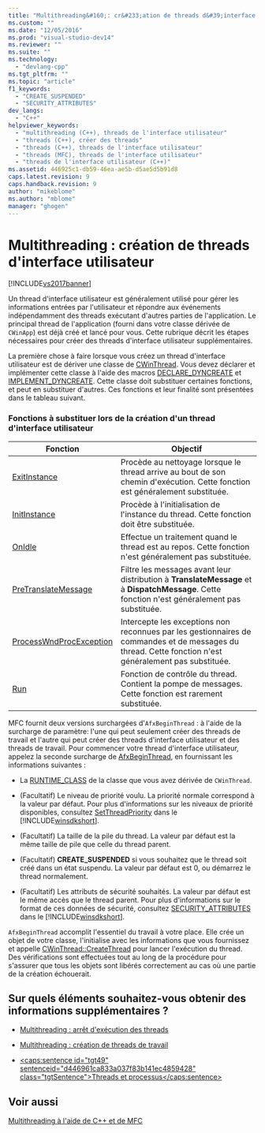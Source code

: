 ```yaml
---
title: "Multithreading&#160;: cr&#233;ation de threads d&#39;interface utilisateur | Microsoft Docs"
ms.custom: ""
ms.date: "12/05/2016"
ms.prod: "visual-studio-dev14"
ms.reviewer: ""
ms.suite: ""
ms.technology: 
  - "devlang-cpp"
ms.tgt_pltfrm: ""
ms.topic: "article"
f1_keywords: 
  - "CREATE_SUSPENDED"
  - "SECURITY_ATTRIBUTES"
dev_langs: 
  - "C++"
helpviewer_keywords: 
  - "multithreading (C++), threads de l'interface utilisateur"
  - "threads (C++), créer des threads"
  - "threads (C++), threads de l'interface utilisateur"
  - "threads (MFC), threads de l'interface utilisateur"
  - "threads de l'interface utilisateur (C++)"
ms.assetid: 446925c1-db59-46ea-ae5b-d5ae5d5b91d8
caps.latest.revision: 9
caps.handback.revision: 9
author: "mikeblome"
ms.author: "mblome"
manager: "ghogen"
---
```

# Multithreading&#160;: cr&#233;ation de threads d&#39;interface utilisateur
[!INCLUDE[vs2017banner](../assembler/inline/includes/vs2017banner.md)]

Un thread d'interface utilisateur est généralement utilisé pour gérer les informations entrées par l'utilisateur et répondre aux événements indépendamment des threads exécutant d'autres parties de l'application.  Le principal thread de l'application \(fourni dans votre classe dérivée de `CWinApp`\) est déjà créé et lancé pour vous.  Cette rubrique décrit les étapes nécessaires pour créer des threads d'interface utilisateur supplémentaires.  
  
 La première chose à faire lorsque vous créez un thread d'interface utilisateur est de dériver une classe de [CWinThread](../mfc/reference/cwinthread-class.md).  Vous devez déclarer et implémenter cette classe à l'aide des macros [DECLARE\_DYNCREATE](../Topic/DECLARE_DYNCREATE.md) et [IMPLEMENT\_DYNCREATE](../Topic/IMPLEMENT_DYNCREATE.md).  Cette classe doit substituer certaines fonctions, et peut en substituer d'autres.  Ces fonctions et leur finalité sont présentées dans le tableau suivant.  
  
### Fonctions à substituer lors de la création d'un thread d'interface utilisateur  
  
|Fonction|Objectif|  
|--------------|--------------|  
|[ExitInstance](../Topic/CWinThread::ExitInstance.md)|Procède au nettoyage lorsque le thread arrive au bout de son chemin d'exécution.  Cette fonction est généralement substituée.|  
|[InitInstance](../Topic/CWinThread::InitInstance.md)|Procède à l'initialisation de l'instance du thread.  Cette fonction doit être substituée.|  
|[OnIdle](../Topic/CWinThread::OnIdle.md)|Effectue un traitement quand le thread est au repos.  Cette fonction n'est généralement pas substituée.|  
|[PreTranslateMessage](../Topic/CWinThread::PreTranslateMessage.md)|Filtre les messages avant leur distribution à **TranslateMessage** et à **DispatchMessage**.  Cette fonction n'est généralement pas substituée.|  
|[ProcessWndProcException](../Topic/CWinThread::ProcessWndProcException.md)|Intercepte les exceptions non reconnues par les gestionnaires de commandes et de messages du thread.  Cette fonction n'est généralement pas substituée.|  
|[Run](../Topic/CWinThread::Run.md)|Fonction de contrôle du thread.  Contient la pompe de messages.  Cette fonction est rarement substituée.|  
  
 MFC fournit deux versions surchargées d'`AfxBeginThread` : à l'aide de la surcharge de paramètre: l'une qui peut seulement créer des threads de travail et l'autre qui peut créer des threads d'interface utilisateur et des threads de travail.  Pour commencer votre thread d'interface utilisateur, appelez la seconde surcharge de [AfxBeginThread](../Topic/AfxBeginThread.md), en fournissant les informations suivantes :  
  
-   La [RUNTIME\_CLASS](../Topic/RUNTIME_CLASS.md) de la classe que vous avez dérivée de `CWinThread`.  
  
-   \(Facultatif\) Le niveau de priorité voulu.  La priorité normale correspond à la valeur par défaut.  Pour plus d'informations sur les niveaux de priorité disponibles, consultez [SetThreadPriority](http://msdn.microsoft.com/library/windows/desktop/ms686277) dans le [!INCLUDE[winsdkshort](../atl/reference/includes/winsdkshort_md.md)].  
  
-   \(Facultatif\) La taille de la pile du thread.  La valeur par défaut est la même taille de pile que celle du thread parent.  
  
-   \(Facultatif\) **CREATE\_SUSPENDED** si vous souhaitez que le thread soit créé dans un état suspendu.  La valeur par défaut est 0, ou démarrez le thread normalement.  
  
-   \(Facultatif\) Les attributs de sécurité souhaités.  La valeur par défaut est le même accès que le thread parent.  Pour plus d'informations sur le format de ces données de sécurité, consultez [SECURITY\_ATTRIBUTES](http://msdn.microsoft.com/library/windows/desktop/aa379560) dans le [!INCLUDE[winsdkshort](../atl/reference/includes/winsdkshort_md.md)].  
  
 `AfxBeginThread` accomplit l'essentiel du travail à votre place.  Elle crée un objet de votre classe, l'initialise avec les informations que vous fournissez et appelle [CWinThread::CreateThread](../Topic/CWinThread::CreateThread.md) pour lancer l'exécution du thread.  Des vérifications sont effectuées tout au long de la procédure pour s'assurer que tous les objets sont libérés correctement au cas où une partie de la création échouerait.  
  
## Sur quels éléments souhaitez\-vous obtenir des informations supplémentaires ?  
  
-   [Multithreading : arrêt d'exécution des threads](../parallel/multithreading-terminating-threads.md)  
  
-   [Multithreading : création de threads de travail](../parallel/multithreading-creating-worker-threads.md)  
  
-   [\<caps:sentence id\="tgt49" sentenceid\="d446961ca833a037f83b141ec4859428" class\="tgtSentence"\>Threads et processus\<\/caps:sentence\>](http://msdn.microsoft.com/library/windows/desktop/ms684841)  
  
## Voir aussi  
 [Multithreading à l'aide de C\+\+ et de MFC](../parallel/multithreading-with-cpp-and-mfc.md)